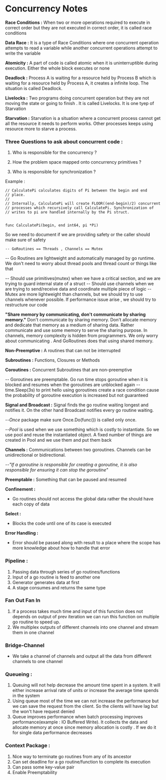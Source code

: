 # Concurrency Notes

**Race Conditions :** When two or more operations required to execute in correct order but they are not executed in correct order, it is called race conditions

**Data Race :** It is a type of Race Conditions where one concurrent operation attempts to read a variable while another concurrent operations attempt to write the variable


**Atomicity :** A part of code is called atomic when it is uninterruptible during execution. Either the whole block executes or none

**Deadlock :** Process A is waiting for a resource held by Process B which is waiting for a resource held by Process A, it creates a infinite loop. The situation is called Deadlock.

**Livelocks :** Two programs doing concurrent operation but they are not moving the state or going to finish . It is called Livelocks. It is one tyep of Starvation

**Starvation :** Starvation is a situation where a concurrent process cannot get all the resource it needs to perform works. Other processes keeps using resource more to starve a 					 process.

### Three Questions to ask about concurrent code :

1. Who is responsible for the concurrency ?

2. How the problem space mapped onto concurrency primitives ?

3. Who is responsible for synchronization ?

Example :
```
// CalculatePi calculates digits of Pi between the begin and end
// place.
//
// Internally, CalculatePi will create FLOOR((end-begin)/2) concurrent
// processes which recursively call CalculatePi. Synchronization of
// writes to pi are handled internally by the Pi struct.


func CalculatePi(begin, end int64, pi *Pi)
```
So we need to document if we are providing safety or the caller should make sure of safety


`-- GoRoutines == Threads , Channels == Mutex`

-- Go Routines are lightweight and automatically managed by go runtime. We don't need to worry about thread pools and thread count or things like that


-- Should use primitives(mutex) when we have a critical section, and we are trying to guard internal state of a struct
-- Should use channels when we are trying to send/receive data and coordinate multiple piece of logic
-- Mutex are more lightweight than channels, but we should try to use channels whenever possible. If performance issue arise , we should try to restructure our code

**"Share memory by communicating, don't communicate by sharing memory."** 
Don't communicate by sharing memory. Don't allocate memory and dedicate that memory as a medium of sharing data. Rather communicate and use some memory to serve the sharing purpose. In channels, memory complexity is hidden from programmers. We only worry about communicating . And GoRoutines does that using shared memory.


**Non-Preemptive :** A routines that can not be interrupted

**Subroutines :** Functions, Closures or Methods

**Coroutines :** Concurrent Subroutines that are non-preemptive

-- Goroutines are preemptable. Go run time stops goroutine when it is blocked and resumes when the goroutines are unblocked again
-- time.Sleep(3s) to print hello using goroutines create a race condition cause the probability of goroutine execution is increased but not guaranteed

**Signal and Broadcast :** Signal finds the go routine waiting longest and notifies it. On the other hand Broadcast notifies every go routine waiting.

--*Once* package make sure Once.Do(func()) is called only once.

--*Pool* is used when we use something which is costly to instantiate. So we use pool and reuse the instantiated object. A fixed number of things are created in Pool and we use them and put them back

**Channels :** Communications between two goroutines. Channels can be unidirectional or bidirectional.

*--"If a goroutine is responsible for creating a goroutine, 
it is also responsible for ensuring it can stop the goroutine"*

**Preemptable :** Something that can be paused and resumed

**Confinement :**
- Go routines should not access the global data rather the should have each copy of data

**Select :**
- Blocks the code until one of its case is executed

**Error Handling :**
- Error should be passed along with result to a place where the scope has more knowledge about how to handle that error

### Pipeline :
1. Passing data through series of go routines/functions
2. Input of a go routine is feed to another one
3. Generator generates data at first
4. A stage consumes and returns the same type


### Fan Out Fan In
1. If a process takes much time and input of this function does not depends on output of prev iteration we can run this function on multiple go routine to speed up.
2. We multiplex outputs of different channels into one channel and stream them in one channel

### Bridge-Channel
- We take a channel of channels and output all the data from different channels to one channel


### Queueing :
1. Queuing will not help decrease the amount time spent in a system. It will either increase arrival rate of units or increase the average time spends in the system
2. Using queue most of the time we can not increase the performance but we can save the request from the client. So the clients will have lag but the won't have request denied
3. Queue improves performance when batch processing improves performance(example : IO Buffered Write). It collects the data and allocate memory at once since memory allocation is costly . If we do it for single data performance decreases

### Context Package :
1. Nice way to terminate go routines from any of its ancestor
2. Can set deadline for a go routine/function to complete its execution
3. Can pass some key-value pair
4. Enable Preemptability


